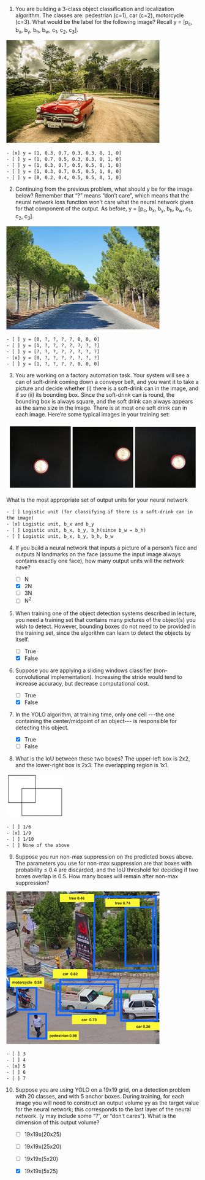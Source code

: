 1. You are building a 3-class object classification and localization algorithm. The classes are: pedestrian (c=1), car (c=2), motorcycle (c=3). What would be the label for the following image? Recall y = [p<sub>c</sub>, b<sub>x</sub>, b<sub>y</sub>, b<sub>h</sub>, b<sub>w</sub>, c<sub>1</sub>, c<sub>2</sub>, c<sub>3</sub>]. 
  
![1](images/1.png) 
  
	- [x] y = [1, 0.3, 0.7, 0.3, 0.3, 0, 1, 0]
	- [ ] y = [1, 0.7, 0.5, 0.3, 0.3, 0, 1, 0]
	- [ ] y = [1, 0.3, 0.7, 0.5, 0.5, 0, 1, 0]
	- [ ] y = [1, 0.3, 0.7, 0.5, 0.5, 1, 0, 0]
	- [ ] y = [0, 0.2, 0.4, 0.5, 0.5, 0, 1, 0]
  
2. Continuing from the previous problem, what should y be for the image below? Remember that “?” means “don’t care”, which means that the neural network loss function won’t care what the neural network gives for that component of the output. As before, y = [p<sub>c</sub>, b<sub>x</sub>, b<sub>y</sub>, b<sub>h</sub>, b<sub>w</sub>, c<sub>1</sub>, c<sub>2</sub>, c<sub>3</sub>]. 
  
![2](images/2.png)  
  
	- [ ] y = [0, ?, ?, ?, ?, 0, 0, 0]
	- [ ] y = [1, ?, ?, ?, ?, ?, ?, ?]
	- [ ] y = [?, ?, ?, ?, ?, ?, ?, ?]
	- [x] y = [0, ?, ?, ?, ?, ?, ?, ?]
	- [ ] y = [1, ?, ?, ?, ?, 0, 0, 0]
  
3. You are working on a factory automation task. Your system will see a can of soft-drink coming down a conveyor belt, and you want it to take a picture and decide whether (i) there is a soft-drink can in the image, and if so (ii) its bounding box. Since the soft-drink can is round, the bounding box is always square, and the soft drink can always appears as the same size in the image. There is at most one soft drink can in each image. Here’re some typical images in your training set:  
  
![3](images/3.png)
  
What is the most appropriate set of output units for your neural network

	- [ ] Logistic unit (for classifying if there is a soft-drink can in the image)
	- [x] Logistic unit, b_x and b_y
	- [ ] Logistic unit, b_x, b_y, b_h(since b_w = b_h)
	- [ ] Logistic unit, b_x, b_y, b_h, b_w
  
4. If you build a neural network that inputs a picture of a person’s face and outputs N landmarks on the face (assume the input image always contains exactly one face), how many output units will the network have?

	- [ ] N
	- [x] 2N
	- [ ] 3N
	- [ ] N<sup>2</sup>
  
5. When training one of the object detection systems described in lecture, you need a training set that contains many pictures of the object(s) you wish to detect. However, bounding boxes do not need to be provided in the training set, since the algorithm can learn to detect the objects by itself.

	- [ ] True
	- [x] False
  
6. Suppose you are applying a sliding windows classifier (non-convolutional implementation). Increasing the stride would tend to increase accuracy, but decrease computational cost.
	
	- [ ] True
	- [x] False
  
7. In the YOLO algorithm, at training time, only one cell ---the one containing the center/midpoint of an object--- is responsible for detecting this object.

	- [x] True
	- [ ] False
  
8. What is the IoU between these two boxes? The upper-left box is 2x2, and the lower-right box is 2x3. The overlapping region is 1x1.
  
![8](images/8.png)
  
	- [ ] 1/6
	- [x] 1/9
	- [ ] 1/10
	- [ ] None of the above
  
9. Suppose you run non-max suppression on the predicted boxes above. The parameters you use for non-max suppression are that boxes with probability ≤ 0.4 are discarded, and the IoU threshold for deciding if two boxes overlap is 0.5. How many boxes will remain after non-max suppression?
  
![9](images/9.png)
  
	- [ ] 3
	- [ ] 4
	- [x] 5
	- [ ] 6
	- [ ] 7
  
10. Suppose you are using YOLO on a 19x19 grid, on a detection problem with 20 classes, and with 5 anchor boxes. During training, for each image you will need to construct an output volume yy as the target value for the neural network; this corresponds to the last layer of the neural network. (y may include some “?”, or “don’t cares”). What is the dimension of this output volume?

	- [ ] 19x19x(20x25)
	- [ ] 19x19x(25x20)
	- [ ] 19x19x(5x20)
	- [x] 19x19x(5x25)
  
